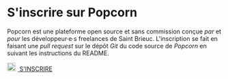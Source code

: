 # S'inscrire sur Popcorn

Popcorn est une plateforme open source et sans commission conçue _par_ et _pour_ les développeur·e·s freelances de Saint Brieuc. L'inscription se fait en faisant une _pull request_ sur le dépôt _Git_ du code source de _Popcorn_ en suivant les instructions du README.

<div class="has-text-centered section">
<a class="button is-primary" href="https://github.com/popcorn-saint-brieuc/popcorn-saint-brieuc/#cr%C3%A9er-son-profil"><img style="width:20px;margin-right:5px" src="/icons/github.svg"> S'INSCRIRE </a>
</div>
